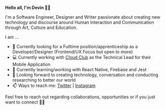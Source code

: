 <strong>Hello all, I'm Devin 👋🏾 </strong> 

I'm a Software Engineer, Designer and Writer passionate about creating new technology and discourse around Human Interaction and Communication through Art, Culture and Education. 

I am ...
- 👀 Currently looking for a Fulltime position/apprenticeship as a Developer/Designer (Frontend/UX Focus but open to more)
- 💻  Currently working with <a href="www.mycloudclub.org">Cloud Club</a> as the Technical Lead for their Mobile Application
- 🌱  Currently learning/working with React Native, Firebase and Jest
- 🌳 Looking forward to creating technology, conversation and conducting researching to better our world 
- 📫  Ways to reach me: <a href="www.twitter.com/devxnwxlson">Twitter</a> | <a href="www.instagram.com/devxnwxlson">Instagram</a>

Feel free to reach out regarding collaborations, opportunities or if you just want to connect ✌🏾
